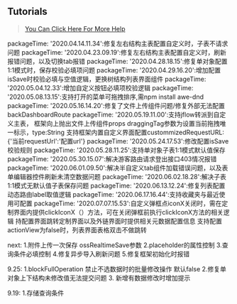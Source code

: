 ## Tutorials

> [You Can Click Here For More Help](https://gitee.com/bojun_front_end/r3-project-template/wikis/burgeon-r3)
>

packageTime: '2020.04.14.11.34':修复左右结构主表配置自定义时，子表不请求问题
packageTime: '2020.04.23.09.19':修复左右结构主表配置自定义时，刷新报错问题，以及切换tab报错
packageTime: '2020.04.28.18.15':修复单对象配置1:1模式时，保存校验必填项问题
packageTime: '2020.04.29.16.20':增加配置isSave时校验必填与空值逻辑，更换树结构列表界面组件
packageTime: '2020.05.04.12.33':增加自定义按钮必填项校验逻辑
packageTime: '2020.05.08.13.15':支持打开的菜单可拖拽排序,需npm install awe-dnd
packageTime: '2020.05.16.14.20':修复了文件上传组件问题/修复外部无法配置backDashboardRoute
packageTime: '2020.05.19.11.00':支持jflow转派到自定义主表，
                                框架向上抛出文件上传组件props   draggingTag参数为设置当前拖拽唯一标示，type:String
                                支持框架内置自定义界面配置custommizedRequestURL:{'当前requestUrl':'配置url'}
packageTime: '2020.05.24.17.53':修改配置isSave校验规则
packageTime: '2020.05.28.11.25':支持单对象子表1:1模式默认值保存
packageTime: '2020.05.30.15.07':解决游客路由请求登出接口403情况报错
packageTime: '2020.06.01.09.50':解决半自定义tab组件加载错误问题，以及表单编辑器控件刷新未清空数据问题
packageTime: '2020.06.02.18.28':解决子表1:1模式无默认值子表保存问题
packageTime: '2020.06.13.12.24':修复列表配置动态路由label取值逻辑
packageTime: '2020.06.17.16.44':支持收藏夹与最近使用可配置
packageTime: '2020.07.07.15.53':自定义弹框点iconX关闭时，需在定制界面内提供clickIconX（）方法，可在关闭弹框前执行clickIconX方法的相关逻辑
                                持配置界面跳转定制界面以及外链界面时提供相关元数据配置信息
                                支持配置actionView为false时，列表界面表格双击不做跳转

next: 1.附件上传一次保存  ossRealtimeSave参数
      2.placeholder的属性控制
      3.查询条件必填控制
      4.修复异步导入刷新问题
      5.修复框架初始化时报错

9.25: 1.blockFullOperation  禁止不选数据时的批量修改操作 默认false
      2.修复单对象上下结构未修改值无法提交问题
      3. 新增有数据修改时增加提示
      

9.19: 1.存储查询条件





















 




